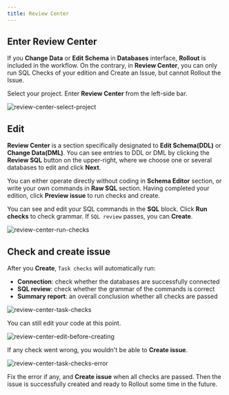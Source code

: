 ```yaml
---
title: Review Center
---
```


## Enter Review Center

If you **Change Data** or **Edit Schema** in **Databases** interface, **Rollout** is included in the workflow. On the contrary, in **Review Center**, you can only run SQL Checks of your edition and Create an Issue, but cannot Rollout the Issue.

Select your project. Enter **Review Center** from the left-side bar.

![review-center-select-project](/content/docs/sql-review/review-center-select-project.webp)

## Edit

**Review Center** is a section specifically designated to **Edit Schema(DDL)** or **Change Data(DML)**. You can see entries to DDL or DML by clicking the **Review SQL** button on the upper-right, where we choose one or several databases to edit and click **Next**.

You can either operate directly without coding in **Schema Editor** section, or write your own commands in **Raw SQL** section. Having completed your edition, click **Preview issue** to run checks and create.

You can see and edit your SQL commands in the **SQL** block. Click **Run checks** to check grammar. If `SQL review` passes, you can **Create**.

![review-center-run-checks](/content/docs/sql-review/review-center-run-checks.webp)

## Check and create issue

After you **Create**, `Task checks` will automatically run:

- **Connection**: check whether the databases are successfully connected
- **SQL review**: check whether the grammar of the commands is correct
- **Summary report**: an overall conclusion whether all checks are passed

![review-center-task-checks](/content/docs/sql-review/review-center-task-checks.webp)

You can still edit your code at this point.

![review-center-edit-before-creating](/content/docs/sql-review/review-center-edit-before-creating.webp)

If any check went wrong, you wouldn't be able to **Create issue**.

![review-center-task-checks-error](/content/docs/sql-review/review-center-task-checks-error.webp)

Fix the error if any, and **Create issue** when all checks are passed. Then the issue is successfully created and ready to Rollout some time in the future.